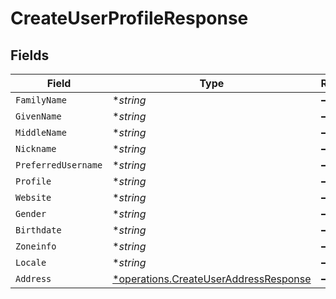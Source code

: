 # CreateUserProfileResponse


## Fields

| Field                                                                                         | Type                                                                                          | Required                                                                                      | Description                                                                                   |
| --------------------------------------------------------------------------------------------- | --------------------------------------------------------------------------------------------- | --------------------------------------------------------------------------------------------- | --------------------------------------------------------------------------------------------- |
| `FamilyName`                                                                                  | **string*                                                                                     | :heavy_minus_sign:                                                                            | N/A                                                                                           |
| `GivenName`                                                                                   | **string*                                                                                     | :heavy_minus_sign:                                                                            | N/A                                                                                           |
| `MiddleName`                                                                                  | **string*                                                                                     | :heavy_minus_sign:                                                                            | N/A                                                                                           |
| `Nickname`                                                                                    | **string*                                                                                     | :heavy_minus_sign:                                                                            | N/A                                                                                           |
| `PreferredUsername`                                                                           | **string*                                                                                     | :heavy_minus_sign:                                                                            | N/A                                                                                           |
| `Profile`                                                                                     | **string*                                                                                     | :heavy_minus_sign:                                                                            | N/A                                                                                           |
| `Website`                                                                                     | **string*                                                                                     | :heavy_minus_sign:                                                                            | N/A                                                                                           |
| `Gender`                                                                                      | **string*                                                                                     | :heavy_minus_sign:                                                                            | N/A                                                                                           |
| `Birthdate`                                                                                   | **string*                                                                                     | :heavy_minus_sign:                                                                            | N/A                                                                                           |
| `Zoneinfo`                                                                                    | **string*                                                                                     | :heavy_minus_sign:                                                                            | N/A                                                                                           |
| `Locale`                                                                                      | **string*                                                                                     | :heavy_minus_sign:                                                                            | N/A                                                                                           |
| `Address`                                                                                     | [*operations.CreateUserAddressResponse](../../models/operations/createuseraddressresponse.md) | :heavy_minus_sign:                                                                            | N/A                                                                                           |